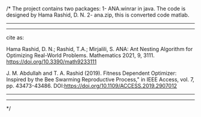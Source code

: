 /*
The project contains two packages:
1- ANA.winrar in java. The code is designed by Hama Rashid, D. N.
2- ana.zip, this is converted code matlab. 

***
***

cite as:

Hama Rashid, D. N.; Rashid, T.A.; Mirjalili, S. ANA: Ant Nesting Algorithm for Optimizing Real-World Problems. Mathematics
2021, 9, 3111. https://doi.org/10.3390/math9233111

J. M. Abdullah and T. A. Rashid (2019). Fitness Dependent Optimizer: Inspired by the Bee Swarming Reproductive Process," 
in IEEE Access, vol. 7, pp. 43473-43486. DOI:https://doi.org/10.1109/ACCESS.2019.2907012

***
***

*/
